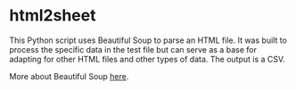 # html2sheet

This Python script uses Beautiful Soup to parse an HTML file. It was built to process the specific data in the test file but can serve as a base for adapting for other HTML files and other types of data. The output is a CSV.

More about Beautiful Soup [here](https://www.crummy.com/software/BeautifulSoup/bs4/doc/).